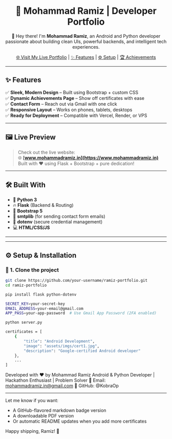 <h1 align="center">🚀 Mohammad Ramiz | Developer Portfolio</h1>

<p align="center">
  👋 Hey there! I'm <strong>Mohammad Ramiz</strong>, an Android and Python developer passionate about building clean UIs, powerful backends, and intelligent tech experiences.
</p>

<p align="center">
  <a href="https://www.mohammadramiz.in" target="_blank">🌐 Visit My Live Portfolio</a> |
  <a href="#-features">✨ Features</a> |
  <a href="#-setup--installation">⚙️ Setup</a> |
  <a href="#-achievements-section">🏆 Achievements</a>
</p>

---

## ✨ Features

✅ **Sleek, Modern Design** – Built using Bootstrap + custom CSS  
✅ **Dynamic Achievements Page** – Show off certificates with ease  
✅ **Contact Form** – Reach out via Gmail with one click  
✅ **Responsive Layout** – Works on phones, tablets, desktops  
✅ **Ready for Deployment** – Compatible with Vercel, Render, or VPS  

---

## 🖼️ Live Preview

> Check out the live website:  
> 🌐 **[www.mohammadramiz.in](https://www.mohammadramiz.in)**  
> Built with ❤️ using Flask + Bootstrap + pure dedication!

---

## 🛠️ Built With

- 🐍 **Python 3**
- 🔥 **Flask** (Backend & Routing)
- 🎨 **Bootstrap 5**
- 💌 **smtplib** (for sending contact form emails)
- 🌿 **dotenv** (secure credential management)
- 💻 **HTML/CSS/JS**

---


---

## ⚙️ Setup & Installation

### 🔧 1. Clone the project

```bash
git clone https://github.com/your-username/ramiz-portfolio.git
cd ramiz-portfolio

pip install flask python-dotenv

SECRET_KEY=your-secret-key
EMAIL_ADDRESS=your-email@gmail.com
APP_PASS=your-app-password  # Use Gmail App Password (2FA enabled)

python server.py

certificates = [
    {
        "title": "Android Development",
        "image": "assets/imgs/cert1.jpg",
        "description": "Google-certified Android developer"
    },
    ...
]
```

Developed with ❤️ by Mohammad Ramiz
Android & Python Developer | Hackathon Enthusiast | Problem Solver
📧 Email: mohammadramiz.in@gmail.com
🐙 GitHub: @KobraOp


---

Let me know if you want:

- A GitHub-flavored markdown badge version  
- A downloadable PDF version  
- Or automatic README updates when you add more certificates  

Happy shipping, Ramiz! 🚀


